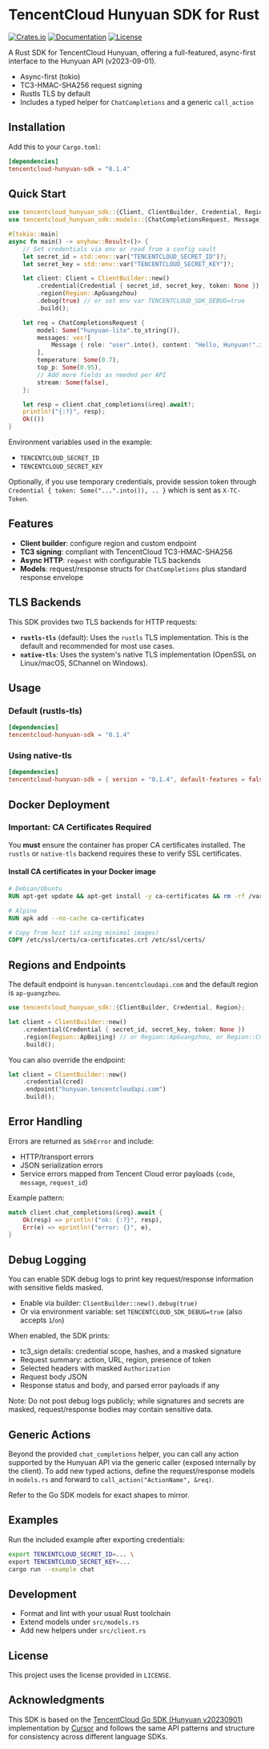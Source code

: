 # TencentCloud Hunyuan SDK for Rust

[![Crates.io](https://img.shields.io/crates/v/tencentcloud-hunyuan-sdk.svg)](https://crates.io/crates/tencentcloud-hunyuan-sdk)
[![Documentation](https://docs.rs/tencentcloud-hunyuan-sdk/badge.svg)](https://docs.rs/tencentcloud-hunyuan-sdk)
[![License](https://img.shields.io/crates/l/tencentcloud-hunyuan-sdk.svg)](LICENSE)

A Rust SDK for TencentCloud Hunyuan, offering a full-featured, async-first interface to the Hunyuan API (v2023-09-01).

- Async-first (tokio)
- TC3-HMAC-SHA256 request signing
- Rustls TLS by default
- Includes a typed helper for `ChatCompletions` and a generic `call_action`

## Installation

Add this to your `Cargo.toml`:

```toml
[dependencies]
tencentcloud-hunyuan-sdk = "0.1.4"
```

## Quick Start

```rust
use tencentcloud_hunyuan_sdk::{Client, ClientBuilder, Credential, Region};
use tencentcloud_hunyuan_sdk::models::{ChatCompletionsRequest, Message};

#[tokio::main]
async fn main() -> anyhow::Result<()> {
    // Set credentials via env or read from a config vault
    let secret_id = std::env::var("TENCENTCLOUD_SECRET_ID")?;
    let secret_key = std::env::var("TENCENTCLOUD_SECRET_KEY")?;

    let client: Client = ClientBuilder::new()
        .credential(Credential { secret_id, secret_key, token: None })
        .region(Region::ApGuangzhou)
        .debug(true) // or set env var TENCENTCLOUD_SDK_DEBUG=true
        .build();

    let req = ChatCompletionsRequest {
        model: Some("hunyuan-lite".to_string()),
        messages: vec![
            Message { role: "user".into(), content: "Hello, Hunyuan!".into() },
        ],
        temperature: Some(0.7),
        top_p: Some(0.95),
        // Add more fields as needed per API
        stream: Some(false),
    };

    let resp = client.chat_completions(&req).await?;
    println!("{:?}", resp);
    Ok(())
}
```

Environment variables used in the example:

- `TENCENTCLOUD_SECRET_ID`
- `TENCENTCLOUD_SECRET_KEY`

Optionally, if you use temporary credentials, provide session token through `Credential { token: Some("...".into()), .. }` which is sent as `X-TC-Token`.

## Features

- **Client builder**: configure region and custom endpoint
- **TC3 signing**: compliant with TencentCloud TC3-HMAC-SHA256
- **Async HTTP**: `reqwest` with configurable TLS backends
- **Models**: request/response structs for `ChatCompletions` plus standard response envelope

## TLS Backends

This SDK provides two TLS backends for HTTP requests:

- **`rustls-tls`** (default): Uses the `rustls` TLS implementation. This is the default and recommended for most use cases.
- **`native-tls`**: Uses the system's native TLS implementation (OpenSSL on Linux/macOS, SChannel on Windows).

## Usage

### Default (rustls-tls)

```toml
[dependencies]
tencentcloud-hunyuan-sdk = "0.1.4"
```

### Using native-tls

```toml
[dependencies]
tencentcloud-hunyuan-sdk = { version = "0.1.4", default-features = false, features = ["native-tls"] }
```

## Docker Deployment

### Important: CA Certificates Required

You **must** ensure the container has proper CA certificates installed. The `rustls` or `native-tls` backend requires these to verify SSL certificates.

#### Install CA certificates in your Docker image

```dockerfile
# Debian/Ubuntu
RUN apt-get update && apt-get install -y ca-certificates && rm -rf /var/lib/apt/lists/*

# Alpine
RUN apk add --no-cache ca-certificates

# Copy from host (if using minimal images)
COPY /etc/ssl/certs/ca-certificates.crt /etc/ssl/certs/
```

## Regions and Endpoints

The default endpoint is `hunyuan.tencentcloudapi.com` and the default region is `ap-guangzhou`.

```rust
use tencentcloud_hunyuan_sdk::{ClientBuilder, Credential, Region};

let client = ClientBuilder::new()
    .credential(Credential { secret_id, secret_key, token: None })
    .region(Region::ApBeijing) // or Region::ApGuangzhou, or Region::Custom("ap-shanghai".into())
    .build();
```

You can also override the endpoint:

```rust
let client = ClientBuilder::new()
    .credential(cred)
    .endpoint("hunyuan.tencentcloudapi.com")
    .build();
```

## Error Handling

Errors are returned as `SdkError` and include:
- HTTP/transport errors
- JSON serialization errors
- Service errors mapped from Tencent Cloud error payloads (`code`, `message`, `request_id`)

Example pattern:

```rust
match client.chat_completions(&req).await {
    Ok(resp) => println!("ok: {:?}", resp),
    Err(e) => eprintln!("error: {}", e),
}
```

## Debug Logging

You can enable SDK debug logs to print key request/response information with sensitive fields masked.

- Enable via builder: `ClientBuilder::new().debug(true)`
- Or via environment variable: set `TENCENTCLOUD_SDK_DEBUG=true` (also accepts `1`/`on`)

When enabled, the SDK prints:
- tc3_sign details: credential scope, hashes, and a masked signature
- Request summary: action, URL, region, presence of token
- Selected headers with masked `Authorization`
- Request body JSON
- Response status and body, and parsed error payloads if any

Note: Do not post debug logs publicly; while signatures and secrets are masked, request/response bodies may contain sensitive data.

## Generic Actions

Beyond the provided `chat_completions` helper, you can call any action supported by the Hunyuan API via the generic caller (exposed internally by the client). To add new typed actions, define the request/response models in `models.rs` and forward to `call_action("ActionName", &req)`.

Refer to the Go SDK models for exact shapes to mirror.

## Examples

Run the included example after exporting credentials:

```bash
export TENCENTCLOUD_SECRET_ID=... \
export TENCENTCLOUD_SECRET_KEY=...
cargo run --example chat
```

## Development

- Format and lint with your usual Rust toolchain
- Extend models under `src/models.rs`
- Add new helpers under `src/client.rs`

## License

This project uses the license provided in `LICENSE`.

## Acknowledgments

This SDK is based on the [TencentCloud Go SDK (Hunyuan v20230901)](https://github.com/TencentCloud/tencentcloud-sdk-go/tree/master/tencentcloud/hunyuan/v20230901) implementation by [Cursor](https://cursor.com) and follows the same API patterns and structure for consistency across different language SDKs.

